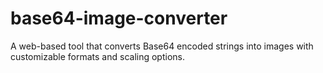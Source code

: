 # base64-image-converter
A web-based tool that converts Base64 encoded strings into images with customizable formats and scaling options.
